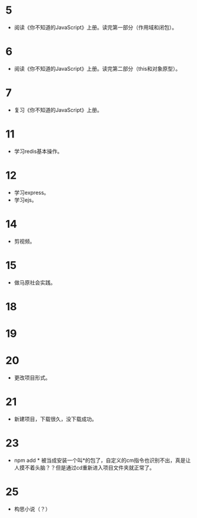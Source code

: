 # 5

- 阅读《你不知道的JavaScript》上册。读完第一部分（作用域和闭包）。

# 6

- 阅读《你不知道的JavaScript》上册。读完第二部分（this和对象原型）。

# 7

- 复习《你不知道的JavaScript》上册。

# 11

- 学习redis基本操作。

# 12

- 学习express。
- 学习ejs。

# 14 

- 剪视频。

# 15

- 做马原社会实践。

# 18

# 19

# 20

- 更改项目形式。

# 21 

- 新建项目，下载很久，没下载成功。

# 23

- npm add * 被当成安装一个叫*的包了，自定义的cm指令也识别不出，真是让人摸不着头脑？？但是通过cd重新进入项目文件夹就正常了。

# 25

- 构思小说（？）